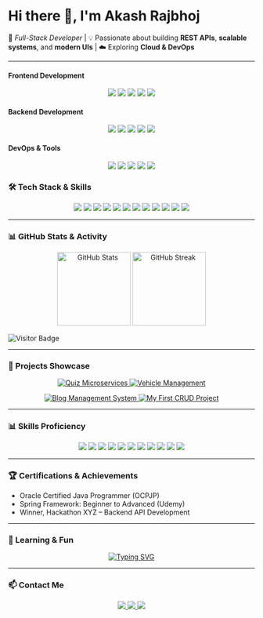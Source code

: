 # Hi there 👋, I'm Akash Rajbhoj  

🚀 *Full-Stack Developer* | 💡 Passionate about building **REST APIs**, **scalable systems**, and **modern UIs** | ☁️ Exploring **Cloud & DevOps**

---




#### **Frontend Development**
<p align="center">
  <img src="https://img.shields.io/badge/HTML5-E34F26?style=for-the-badge&logo=html5&logoColor=white"/>
  <img src="https://img.shields.io/badge/CSS3-1572B6?style=for-the-badge&logo=css3&logoColor=white"/>
  <img src="https://img.shields.io/badge/JavaScript-F7DF1E?style=for-the-badge&logo=javascript&logoColor=black"/>
  <img src="https://img.shields.io/badge/Bootstrap-563D7C?style=for-the-badge&logo=bootstrap&logoColor=white"/>
  <img src="https://img.shields.io/badge/React-61DAFB?style=for-the-badge&logo=react&logoColor=black"/>
</p>

#### **Backend Development**
<p align="center">
  <img src="https://img.shields.io/badge/Java-ED8B00?style=for-the-badge&logo=openjdk&logoColor=white"/>
  <img src="https://img.shields.io/badge/SpringBoot-6DB33F?style=for-the-badge&logo=springboot&logoColor=white"/>
  <img src="https://img.shields.io/badge/Hibernate-59666C?style=for-the-badge&logo=hibernate&logoColor=white"/>
  <img src="https://img.shields.io/badge/MySQL-005C84?style=for-the-badge&logo=mysql&logoColor=white"/>
  <img src="https://img.shields.io/badge/PostgreSQL-316192?style=for-the-badge&logo=postgresql&logoColor=white"/>
</p>

#### **DevOps & Tools**
<p align="center">
  <img src="https://img.shields.io/badge/Docker-2496ED?style=for-the-badge&logo=docker&logoColor=white"/>
  <img src="https://img.shields.io/badge/Azure-0089D6?style=for-the-badge&logo=microsoft-azure&logoColor=white"/>
  <img src="https://img.shields.io/badge/Postman-FF6C37?style=for-the-badge&logo=postman&logoColor=white"/>
  <img src="https://img.shields.io/badge/Git-F05032?style=for-the-badge&logo=git&logoColor=white"/>
  <img src="https://img.shields.io/badge/GitHub-181717?style=for-the-badge&logo=github&logoColor=white"/>
</p>


### 🛠️ Tech Stack & Skills

<p align="center">
  <img src="https://img.shields.io/badge/Java-ED8B00?style=for-the-badge&logo=openjdk&logoColor=white"/>
  <img src="https://img.shields.io/badge/SpringBoot-6DB33F?style=for-the-badge&logo=springboot&logoColor=white"/>
  <img src="https://img.shields.io/badge/Hibernate-59666C?style=for-the-badge&logo=hibernate&logoColor=white"/>
  <img src="https://img.shields.io/badge/MySQL-005C84?style=for-the-badge&logo=mysql&logoColor=white"/>
  <img src="https://img.shields.io/badge/PostgreSQL-316192?style=for-the-badge&logo=postgresql&logoColor=white"/>
  <img src="https://img.shields.io/badge/HTML5-E34F26?style=for-the-badge&logo=html5&logoColor=white"/>
  <img src="https://img.shields.io/badge/CSS3-1572B6?style=for-the-badge&logo=css3&logoColor=white"/>
  <img src="https://img.shields.io/badge/JavaScript-F7DF1E?style=for-the-badge&logo=javascript&logoColor=black"/>
  <img src="https://img.shields.io/badge/Bootstrap-563D7C?style=for-the-badge&logo=bootstrap&logoColor=white"/>
  <img src="https://img.shields.io/badge/React-61DAFB?style=for-the-badge&logo=react&logoColor=black"/>
  <img src="https://img.shields.io/badge/Docker-2496ED?style=for-the-badge&logo=docker&logoColor=white"/>
  <img src="https://img.shields.io/badge/Azure-0089D6?style=for-the-badge&logo=microsoft-azure&logoColor=white"/>
</p>

---

### 📊 GitHub Stats & Activity

<p align="center">
  <img src="https://github-readme-stats.vercel.app/api?username=Akash-Rajbhoj&show_icons=true&theme=tokyonight&count_private=true&hide=issues&v=2" alt="GitHub Stats" height="150"/>
  <img src="https://github-readme-streak-stats.herokuapp.com?user=Akash-Rajbhoj&theme=tokyonight&v=2" alt="GitHub Streak" height="150"/>
</p>

![Visitor Badge](https://visitor-badge.laobi.icu/badge?page_id=Akash-Rajbhoj)

---

### 💼 Projects Showcase

<p align="center">
  <!-- Row 1 -->
  <a href="https://github.com/Akash-Rajbhoj/quiz-microservices">
    <img src="https://github-readme-stats.vercel.app/api/pin/?username=Akash-Rajbhoj&repo=quiz-microservices&theme=tokyonight&v=2" alt="Quiz Microservices"/>
  </a>
  <a href="https://github.com/Akash-Rajbhoj/vehicle-management">
    <img src="https://github-readme-stats.vercel.app/api/pin/?username=Akash-Rajbhoj&repo=vehicle-management&theme=tokyonight&v=2" alt="Vehicle Management"/>
  </a>
</p>

<p align="center">
  <!-- Row 2 -->
  <a href="https://github.com/Akash-Rajbhoj/blog-system">
    <img src="https://github-readme-stats.vercel.app/api/pin/?username=Akash-Rajbhoj&repo=blog-system&theme=tokyonight&v=2" alt="Blog Management System"/>
  </a>
  <a href="https://github.com/Akash-Rajbhoj/MyFirstProjectCRUDOperation">
    <img src="https://github-readme-stats.vercel.app/api/pin/?username=Akash-Rajbhoj&repo=MyFirstProjectCRUDOperation&theme=tokyonight&v=2" alt="My First CRUD Project"/>
  </a>
</p>

---

### 📊 Skills Proficiency

<p align="center">
  <img src="https://img.shields.io/badge/Java-75%25-brightgreen"/>
  <img src="https://img.shields.io/badge/SpringBoot-70%25-brightgreen"/>
  <img src="https://img.shields.io/badge/Hibernate-75%25-brightgreen"/>
  <img src="https://img.shields.io/badge/MySQL-85%25-blue"/>
  <img src="https://img.shields.io/badge/PostgreSQL-70%25-blue"/>
  <img src="https://img.shields.io/badge/HTML-80%25-orange"/>
  <img src="https://img.shields.io/badge/CSS-75%25-blue"/>
  <img src="https://img.shields.io/badge/JS-70%25-yellow"/>
  <img src="https://img.shields.io/badge/Bootstrap-55%25-purple"/>
  <img src="https://img.shields.io/badge/Docker-60%25-lightgrey"/>
  <img src="https://img.shields.io/badge/Azure-50%25-lightblue"/>
</p>

---

### 🏆 Certifications & Achievements

- Oracle Certified Java Programmer (OCPJP)  
- Spring Framework: Beginner to Advanced (Udemy)  
- Winner, Hackathon XYZ – Backend API Development  

---

### 🌱 Learning & Fun

<p align="center">
  <a href="https://git.io/typing-svg">
    <img src="https://readme-typing-svg.demolab.com?font=Fira+Code&pause=1000&color=F75C7E&center=true&width=800&lines=Full+Stack+Developer;Backend:+Java+%7C+Spring+Boot+%7C+Hibernate+%7C+MySQL;Frontend:+HTML+%7C+CSS+%7C+JavaScript+%7C+React+%7C+Bootstrap;Cloud:+Azure+%7C+Docker+%7C+DevOps+Exploration;Always+Learning+New+Things!" alt="Typing SVG" />
  </a>
</p>

---

### 📫 Contact Me

<p align="center">
  <a href="mailto:akashrajbhoj30@gmail.com">
    <img src="https://img.shields.io/badge/Email-akashrajbhoj30@gmail.com-red?style=for-the-badge&logo=gmail&logoColor=white"/>
  </a>
  <a href="https://www.linkedin.com/in/akash-rajbhoj-9b8729250" target="_blank">
    <img src="https://img.shields.io/badge/LinkedIn-Akash%20Rajbhoj-blue?style=for-the-badge&logo=linkedin&logoColor=white"/>
  </a>
  <a href="https://github.com/Akash-Rajbhoj" target="_blank">
    <img src="https://img.shields.io/badge/GitHub-Akash%20Rajbhoj-black?style=for-the-badge&logo=github&logoColor=white"/>
  </a>
</p>
